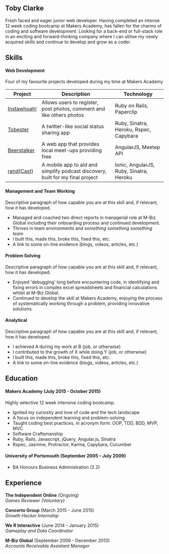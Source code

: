 ## Toby Clarke

Fresh faced and eager junior web developer. Having completed an intense 12 week coding bootcamp at Makers Academy, has fallen for the charms of coding and software development. Looking for a back-end or full-stack role in an exciting and forward-thinking company where I can utilise my newly acquired skills and continue to develop and grow as a coder.

## Skills

#### Web Development
Four of my favourite projects developed during my time at Makers Academy  

| Project  | Description  | Technology  |
|---|---|---|
| [Instawhoah!](https://github.com/Teeohbee/instagram-challenge) | Allows users to register, post photos, comment and like others photos  | Ruby on Rails, Paperclip  |
| [Tobester](https://github.com/Teeohbee/chitter-challenge)  | A twitter-like social status sharing app  | Ruby, Sinatra, Heroku, Rspec, Capybara  |
| [Beerstalker](https://github.com/reteshbajaj/BeerStalker)  |  A web app that provides local meet-ups providing free | AngularJS, Meetep API  |
| [rand(Cast)](https://github.com/ShuflCast/randCast)  | A mobile app to aid and simplify podcast discovery, built for my final project  | Ionic, AngularJS, Ruby, Sinatra, Heroku  |

#### Management and Team Working
Descriptive paragraph of how capable you are at this skill and, if relevant, how it has developed.

- Managed and coached two direct reports in managerial role at M-Biz Global including their onboarding process and continued development.
- Thrives in team environments and _something something something team_
- I built this, made this, broke this, fixed this, etc.
- A link to some on-line evidence (blogs, videos, articles, etc.)

#### Problem Solving
Descriptive paragraph of how capable you are at this skill and, if relevant, how it has developed.

- Enjoyed 'debugging' long before encountering code, in identifying and fixing errors in complex excel spreadsheets and financial calculations whilst at M-Biz Global.
- Continued to develop the skill at Makers Academy, enjoying the process of systematically working through a problem, providing innovative solutions.

#### Analytical
Descriptive paragraph of how capable you are at this skill and, if relevant, how it has developed.

- I achieved A during my work at B (job, or otherwise)
- I contributed to the growth of X while doing Y (job, or otherwise)
- I built this, made this, broke this, fixed this, etc.
- A link to some on-line evidence (blogs, videos, articles, etc.)

## Education

#### Makers Academy (July 2015 - October 2015)
Highly selective 12 week intensive coding bootcamp.

- Ignited my curiosity and love of code and the tech landscape
- A focus on independent learning and problem-solving
- Taught coding best practices, in acronym form: OOP, TDD, BDD, MVP, MVC
- Software Craftsmanship
- Ruby, Rails, Javascript, jQuery, Angular.js, Sinatra
- Rspec, Jasmine, Protractor, Karma, Capybara, Cucumber

#### University of Portsmouth (September 2005 – July 2009)

* BA Honours Business Administration (2.2)

## Experience

**The Independent Online** (Ongoing)  
*Games Reviewer (Voluntary)*

**Concerto Group** (March 2015 - June 2015)   
*Growth Hacker Internship*

**We R Interactive** (June 2014 - January 2015)   
*Gameplay and Data Coordinator*

**M-Biz Global** (September 2009 - December 2013)    
*Accounts Receivable Assistant Manager*  
